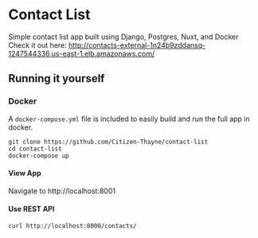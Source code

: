 # Contact List
Simple contact list app built using Django, Postgres, Nuxt, and Docker
Check it out here: http://contacts-external-1n24b9zddansq-1247544336.us-east-1.elb.amazonaws.com/

## Running it yourself
### Docker
A `docker-compose.yml` file is included to easily build and run the full app in docker.
```
git clone https://github.com/Citizen-Thayne/contact-list
cd contact-list
docker-compose up
```

#### View App
Navigate to http://localhost:8001 

#### Use REST API
`curl http://localhost:8000/contacts/`


